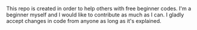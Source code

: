 This repo is created in order to help others with free beginner codes.
I'm a beginner myself and I would like to contribute as much as I can.
I gladly accept changes in code from anyone as long as it's explained.
